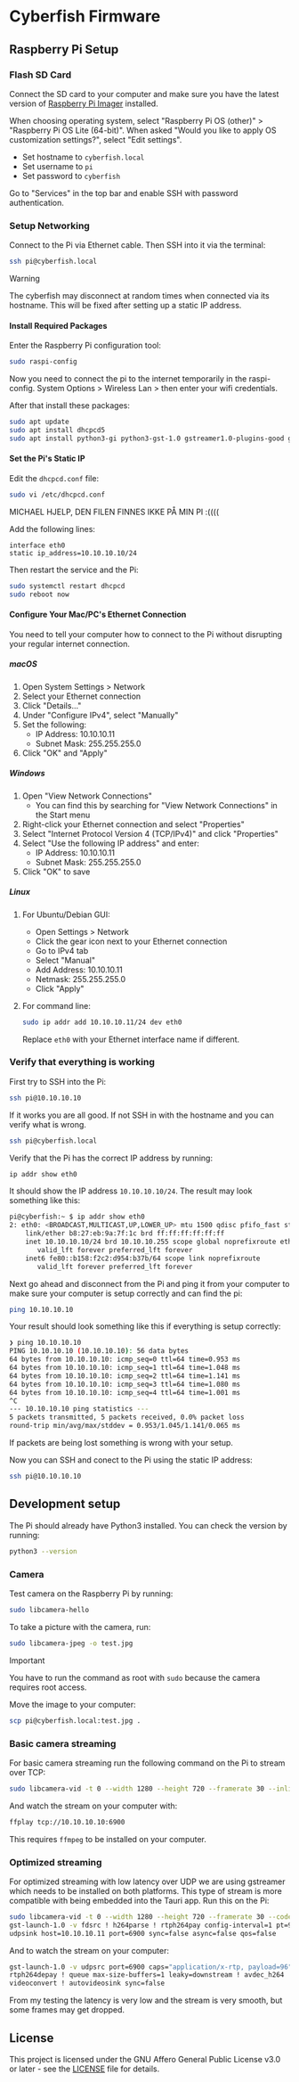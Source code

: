 # Cyberfish Firmware

## Raspberry Pi Setup

### Flash SD Card

Connect the SD card to your computer and make sure you have the latest version of [Raspberry Pi Imager](https://www.raspberrypi.com/software/) installed.

When choosing operating system, select "Raspberry Pi OS (other)" > "Raspberry Pi OS Lite (64-bit)".
When asked "Would you like to apply OS customization settings?", select "Edit settings".


- Set hostname to `cyberfish.local`
- Set username to `pi`
- Set password to `cyberfish`

Go to "Services" in the top bar and enable SSH with password authentication.

### Setup Networking

Connect to the Pi via Ethernet cable. Then SSH into it via the terminal:

```bash
ssh pi@cyberfish.local
```

> [!WARNING]  
> The cyberfish may disconnect at random times when connected via its hostname. This will be fixed after setting up a static IP address.

#### Install Required Packages

Enter the Raspberry Pi configuration tool:

```bash
sudo raspi-config
```

Now you need to connect the pi to the internet temporarily in the raspi-config.
System Options > Wireless Lan > then enter your wifi credentials.

After that install these packages:

```bash
sudo apt update
sudo apt install dhcpcd5
sudo apt install python3-gi python3-gst-1.0 gstreamer1.0-plugins-good gstreamer1.0-plugins-bad gstreamer1.0-plugins-ugly
```

#### Set the Pi's Static IP

Edit the `dhcpcd.conf` file:

```bash
sudo vi /etc/dhcpcd.conf
```

MICHAEL HJELP, DEN FILEN FINNES IKKE PÅ MIN PI :((((

Add the following lines:

```
interface eth0
static ip_address=10.10.10.10/24
```

Then restart the service and the Pi:

```bash
sudo systemctl restart dhcpcd
sudo reboot now
```

#### Configure Your Mac/PC's Ethernet Connection

You need to tell your computer how to connect to the Pi without disrupting your regular internet connection.

##### macOS

1. Open System Settings > Network
2. Select your Ethernet connection
3. Click "Details..."
4. Under "Configure IPv4", select "Manually"
5. Set the following:
   - IP Address: 10.10.10.11
   - Subnet Mask: 255.255.255.0
6. Click "OK" and "Apply"

##### Windows

1. Open "View Network Connections"
   - You can find this by searching for "View Network Connections" in the Start menu
2. Right-click your Ethernet connection and select "Properties"
3. Select "Internet Protocol Version 4 (TCP/IPv4)" and click "Properties"
4. Select "Use the following IP address" and enter:
   - IP Address: 10.10.10.11
   - Subnet Mask: 255.255.255.0
5. Click "OK" to save

##### Linux

1. For Ubuntu/Debian GUI:
   - Open Settings > Network
   - Click the gear icon next to your Ethernet connection
   - Go to IPv4 tab
   - Select "Manual"
   - Add Address: 10.10.10.11
   - Netmask: 255.255.255.0
   - Click "Apply"

2. For command line:

   ```bash
   sudo ip addr add 10.10.10.11/24 dev eth0
   ```

   Replace `eth0` with your Ethernet interface name if different.

### Verify that everything is working

First try to SSH into the Pi:

```bash
ssh pi@10.10.10.10
```

If it works you are all good. If not SSH in with the hostname and you can verify what is wrong.

```bash
ssh pi@cyberfish.local
```

Verify that the Pi has the correct IP address by running:

```bash
ip addr show eth0
```

It should show the IP address `10.10.10.10/24`. The result may look something like this:

```bash
pi@cyberfish:~ $ ip addr show eth0
2: eth0: <BROADCAST,MULTICAST,UP,LOWER_UP> mtu 1500 qdisc pfifo_fast state UP group default qlen 1000
    link/ether b8:27:eb:9a:7f:1c brd ff:ff:ff:ff:ff:ff
    inet 10.10.10.10/24 brd 10.10.10.255 scope global noprefixroute eth0
       valid_lft forever preferred_lft forever
    inet6 fe80::b158:f2c2:d954:b37b/64 scope link noprefixroute
       valid_lft forever preferred_lft forever
```

Next go ahead and disconnect from the Pi and ping it from your computer to make sure your computer is setup correctly and can find the pi:

```bash
ping 10.10.10.10
```

Your result should look something like this if everything is setup correctly:

```bash
❯ ping 10.10.10.10
PING 10.10.10.10 (10.10.10.10): 56 data bytes
64 bytes from 10.10.10.10: icmp_seq=0 ttl=64 time=0.953 ms
64 bytes from 10.10.10.10: icmp_seq=1 ttl=64 time=1.048 ms
64 bytes from 10.10.10.10: icmp_seq=2 ttl=64 time=1.141 ms
64 bytes from 10.10.10.10: icmp_seq=3 ttl=64 time=1.080 ms
64 bytes from 10.10.10.10: icmp_seq=4 ttl=64 time=1.001 ms
^C
--- 10.10.10.10 ping statistics ---
5 packets transmitted, 5 packets received, 0.0% packet loss
round-trip min/avg/max/stddev = 0.953/1.045/1.141/0.065 ms
```

If packets are being lost something is wrong with your setup.

Now you can SSH and conect to the Pi using the static IP address:

```bash
ssh pi@10.10.10.10
```

## Development setup

The Pi should already have Python3 installed. You can check the version by running:

```bash
python3 --version
```

### Camera

Test camera on the Raspberry Pi by running:

```bash
sudo libcamera-hello
```

To take a picture with the camera, run:

```bash
sudo libcamera-jpeg -o test.jpg
```

> [!IMPORTANT]  
> You have to run the command as root with `sudo` because the camera requires root access.

Move the image to your computer:

```bash
scp pi@cyberfish.local:test.jpg .
```

### Basic camera streaming

For basic camera streaming run the following command on the Pi to stream over TCP:

```bash
sudo libcamera-vid -t 0 --width 1280 --height 720 --framerate 30 --inline --listen -o tcp://10.10.10.11:6900
```

And watch the stream on your computer with:

```bash
ffplay tcp://10.10.10.10:6900
```

This requires `ffmpeg` to be installed on your computer.

### Optimized streaming

For optimized streaming with low latency over UDP we are using gstreamer which needs to be installed on both platforms. This type of stream is more compatible with being embedded into the Tauri app.
Run this on the Pi:

```bash
sudo libcamera-vid -t 0 --width 1280 --height 720 --framerate 30 --codec h264 --bitrate 4000000 -o - | \
gst-launch-1.0 -v fdsrc ! h264parse ! rtph264pay config-interval=1 pt=96 ! \
udpsink host=10.10.10.11 port=6900 sync=false async=false qos=false
```

And to watch the stream on your computer:

```bash
gst-launch-1.0 -v udpsrc port=6900 caps="application/x-rtp, payload=96" ! \
rtph264depay ! queue max-size-buffers=1 leaky=downstream ! avdec_h264 ! \
videoconvert ! autovideosink sync=false
```

From my testing the latency is very low and the stream is very smooth, but some frames may get dropped.

## License

This project is licensed under the GNU Affero General Public License v3.0 or later - see the [LICENSE](LICENSE) file for details.

